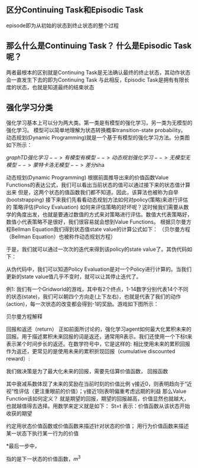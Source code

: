 ## 区分Continuing Task和Episodic Task
episode即为从初始的状态到终止状态的整个过程
## 那么什么是Continuing Task？ 什么是Episodic Task呢？
两者最根本的区别就是Continuing Task是无法确认最终的终止状态，其动作状态会一直发生下去的即为Continuing Task
与此相反，Episodic Task是拥有有限长度的状态，也就是知道最终的结束状态

## 强化学习分类
强化学习基本上可以分为两大类。第一类是有模型的强化学习，另一类为无模型的强化学习。
模型可以简单地理解为状态转换概率transition-state probability。
动态规划(Dynamic Programming)就是一个基于有模型的强化学习方法。分类图如下所示：

$graph TD
强化学习-->有模型
有模型-->动态规划
强化学习-->无模型
无模型-->蒙特卡洛
无模型-->差分$sha


动态规划(Dynamic Programming)
根据前面推导出来的价值函数Value Functions的表达公式，我们可以看出当前状态的值可以通过接下来的状态值计算出来
但是，这两个状态的值函数我们都不知道。因此，该算法也被称为自举(bootstrapping)
接下来我们先看看动态规划方法如何对policy(策略)来进行评估的
策略评估(Policy Evaluation)
如何来评估策略的好坏呢？这时候我们需要从数学的角度出发，也就是要通过数值的方式来对策略进行评估。数值大代表策略好，数值小代表策略不是很好，我们很容易就会想到Value Functions。
根据贝尔曼方程Bellman Equation我们得到状态值state value的计算公式如下：
（贝尔曼方程（Bellman Equation）也被称作动态规划方程）


                        
于是，我们就可以通过一次次的迭代来得到该policy的state value了。其伪代码如下：

从伪代码中，我们可以知道Policy Evaluation是对一个Policy进行计算的。当我们更新的state value值几乎不变时，就可以让其停止迭代了。


例1: 我们有一个Gridworld的游戏，其中有2个终点，1-14数字分别代表14个不同的状态(state)，我们可以朝四个方向走(上下左右)，也就是代表了我们的动作(action)，每一次状态的改变都会得到-1的奖励。游戏如下图所示：




贝尔曼方程解释


回报和返还（return）
正如前面所讨论的，强化学习agent如何最大化累积未来的回报。用于描述累积未来回报的词是返还，通常用R表示。我们还使用一个下标t来表示某个时间步长的返还。在数学符号中，它是这样的:
相比使用未来的累积回报作为返还，更常见的是使用未来的累积折现回报（cumulative discounted reward）:

我们做决策是为了最大化未来的回报，需要先估算价值函数，
回报函数

其中衰减系数体现了未来的奖励在当前时刻的价值比例
γ接近0，则表明趋向于“近视”性评估（更注重眼前的价值）；γ接近1则表明偏重考虑远期的利益
那么Value Function该如何定义？
就是期望的回报，期望的回报越高，价值显然也就越大，也就越值得去选择。用数学来定义就是如下：
St=t 表示：价值函数从该状态开始收获的期望

约定用状态价值函数或价值函数来描述针对状态的价值；
用行为价值函数来描述某一状态下执行某一行为的价值

*最后一步中，

指的是下一状态的价值函数，$m^3$










